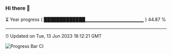 ### Hi there 👋

⏳ Year progress { █████████████▁▁▁▁▁▁▁▁▁▁▁▁▁▁▁▁▁ } 44.87 %

---

⏰ Updated on Tue, 13 Jun 2023 18:12:21 GMT

![Progress Bar CI](https://github.com/liununu/liununu/workflows/Progress%20Bar%20CI/badge.svg)
